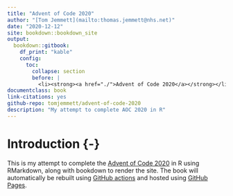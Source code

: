 ```yaml
--- 
title: "Advent of Code 2020"
author: "[Tom Jemmett](mailto:thomas.jemmett@nhs.net)"
date: "2020-12-12"
site: bookdown::bookdown_site
output:
  bookdown::gitbook:
    df_print: "kable"
    config:
      toc:
        collapse: section
        before: |
          <li><strong><a href="./">Advent of Code 2020</a></strong></li>
documentclass: book
link-citations: yes
github-repo: tomjemmett/advent-of-code-2020
description: "My attempt to complete AOC 2020 in R"
---
```


# Introduction {-}

This is my attempt to complete the [Advent of Code 2020](https://adventofcode.com/2020/) in R using RMarkdown, along
with bookdown to render the site. The book will automatically be rebuilt using
[GitHub actions](https://github.com/features/actions) and hosted using [GitHub Pages](https://pages.github.com/).
